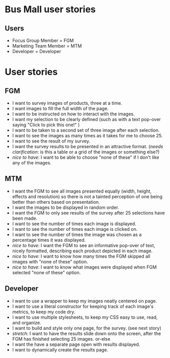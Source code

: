 # Bus Mall user stories

## Users
* Focus Group Member = FGM
* Marketing Team Member = MTM
* Developer = Developer

# User stories

## FGM
* I want to survey images of products, three at a time.
* I want images to fill the full width of the page.
* I want to be instructed on how to interact with the images.
* I want my selection to be clearly defined (such as with a text pop-over saying "Click to pick this one!" )
* I want to be taken to a second set of three image after each selection.
* I want to see the images as many times as it takes for me to choose 25.
* I want to see the result of my survey.
* I want the survey results to be presented in an attractive format. (*needs clarification*: is this a table or a grid of the images or something else?)
* *nice to have*: I want to be able to choose "none of these" if I don't like any of the images.

## MTM
* I want the FGM to see all images presented equally (width, height, effects and resolution) so there is not a tainted perception of one being better than others based on presentation.
* I want the images to be displayed in random order.
* I want the FGM to only see results of the survey after 25 selections have been made.
* I want to see the number of times each image is displayed.
* I want to see the number of times each image is clicked on.
* I want to see the number of times the image was chosen as a percentage times it was displayed.
* *nice to have*: I want the FGM to see an informative pop-over of text, nicely formatted, describing each product depicted in each image.
* *nice to have*: I want to know how many times the FGM skipped all images with "none of these" option.
* *nice to have*: I want to know what images were displayed when FGM selected "none of these" option.

## Developer
* I want to use a wrapper to keep my images neatly centered on page.
* I want to use a literal constructor for keeping track of each image's metrics, to keep my code dry.
* I want to use multiple stylesheets, to keep my CSS easy to use, read, and organize.
* I want to build and style only one page, for the survey. (see next story)
* *stretch*: I want to have the results slide down onto the screen, after the FGM has finished selecting 25 images.
or-else
* I want the have a separate page open with results displayed.
* I want to dynamically create the results page.
